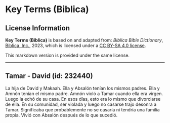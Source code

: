 # Key Terms (Biblica)

## License Information

**Key Terms (Biblica)** is based on and adapted from: _Biblica Bible Dictionary_, [Biblica, Inc.](https://www.biblica.com/), 2023, which is licensed under a [CC BY-SA 4.0 license](https://creativecommons.org/licenses/by-sa/4.0/legalcode.en).

This markdown version is provided under the same license.



--------------------------------

## Tamar - David (id: 232440)

La hija de David y Makaah. Ella y Absalón tenían los mismos padres. Ella y Amnón tenían el mismo padre. Amnón violó a Tamar cuando ella era virgen. Luego la echó de su casa. En esos días, esto era lo mismo que divorciarse de ella. En su comunidad, ser violada y luego no casarse trajo desonra a Tamar. Significaba que probablemente no se casaría ni tendría una familia propia. Vivió con Absalón después de lo que sucedió.


